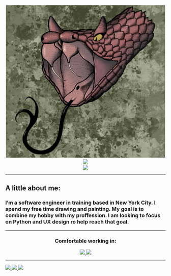 <div align="center">
    <img width=500px src="Images/GitgubPicture.png">
    <br>
    <img align="center" src="https://github-readme-stats.vercel.app/api?username=ramonm47&hide=stars,issues&include_all_commits=true&count_private=true&show_icons=true&theme=synthwave" /> 
    <br> 
    <img align="center" src="https://github-readme-stats.vercel.app/api/top-langs/?username=ramonm47&layout=compact&theme=synthwave" />
</div>

---
<h2>A little about me:</h2>
  <h3>I’m a software engineer in training based in New York City. I spend my free time drawing and painting. My goal is to combine my hobby with my proffession. I am looking to focus on Python and UX design ro help reach that goal.  </h3>

---

<div align="center">
    <h3>Comfortable working in:</h3>
    <a href="#"><img src="https://img.shields.io/badge/-Windows-0078D6?style=flat-square&logo=Windows&logoColor=white" />  </a>
    <a href="#"><img src="https://img.shields.io/badge/-Ubuntu-0078D6?style=flat-square&logo=Ubuntu&logoColor=white" />  </a>
 </div>

 ---

 <a href="https://www.rmesa.info/"><img src="https://img.shields.io/badge/-Personal_Website-000000?style=flat-square&logo=Coderwall&logoColor=white" />  </a>
    <a href="https://www.linkedin.com/in/ramon-mesa-rm47/"><img src="https://img.shields.io/badge/-LinkedIn-0077B5?style=flat-square&logo=LinkedIn&logoColor=white" />  </a>
    <a href="https://github.com/RamonM47"><img src="https://img.shields.io/github/followers/manliestben?color=black&label=GitHub&logo=GitHub&logoColor=white&style=flat-square" />  </a>
